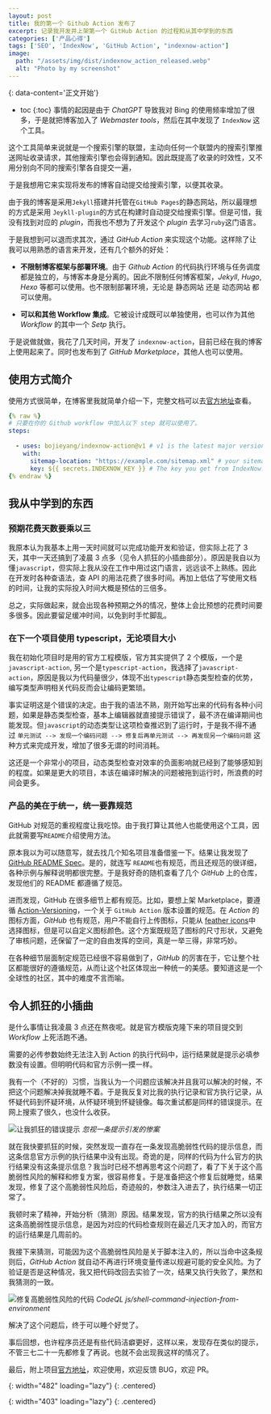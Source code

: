 ```yaml
---
layout: post
title: 我的第一个 Github Action 发布了
excerpt: 记录我开发并上架第一个 GitHub Action 的过程和从其中学到的东西
categories: ['产品心得']
tags: ['SEO', 'IndexNow', 'GitHub Action', "indexnow-action"]
image:
  path: "/assets/img/dist/indexnow_action_released.webp"
  alt: "Photo by my screenshot"
---
```



{: data-content='正文开始'}

* toc 
{:toc}
事情的起因是由于 *ChatGPT* 导致我对 Bing 的使用频率增加了很多，于是就把博客加入了 *Webmaster tools*，然后在其中发现了   `IndexNow` 这个工具。

这个工具简单来说就是一个搜索引擎的联盟，主动向任何一个联盟内的搜索引擎推送网址收录请求，其他搜索引擎也会得到通知。因此既提高了收录的时效性，又不用分别向不同的搜索引擎各自提交一遍，

于是我想用它来实现将发布的博客自动提交给搜索引擎，以便其收录。

由于我的博客是采用`Jekyll`搭建并托管在`GitHub Pages`的静态网站，所以最理想的方式是采用 `Jeykll-plugin`的方式在构建时自动提交给搜索引擎。但是可惜，我没有找到对应的 *plugin*，而我也不想为了开发这个 *plugin* 去学习`ruby`这门语言。

于是我想到可以退而求其次，通过 *GitHub Action* 来实现这个功能。这样除了让我可以用熟悉的语言来开发，还有几个额外的好处：

- **不限制博客框架与部署环境**。由于 *Github Action* 的代码执行环境与任务调度都是独立的，与博客本身是分离的。因此不限制任何博客框架，*Jekyll*, *Hugo*, *Hexo* 等都可以使用。也不限制部署环境，无论是 静态网站 还是 动态网站 都可以使用。

- **可以和其他 Workflow 集成**。它被设计成既可以单独使用，也可以作为其他 *Workflow* 的其中一个 *Setp* 执行。

于是说做就做，我花了几天时间，开发了 `indexnow-action`，目前已经在我的博客上使用起来了。同时也发布到了 *GitHub Marketplace*，其他人也可以使用。

## 使用方式简介

使用方式很简单，在博客里我就简单介绍一下，完整文档可以去[官方地址][]查看。

```yaml
{% raw %}
# 只要在你的 Github workflow 中加入以下 step 就可以使用了。
steps:
  
  - uses: bojieyang/indexnow-action@v1 # v1 is the latest major version following the action-versioning.
    with:
      sitemap-location: "https://example.com/sitemap.xml" # your sitemap location, must start with http(s).
      key: ${{ secrets.INDEXNOW_KEY }} # The key you get from IndexNow.
{% endraw %}
```

## 我从中学到的东西

### 预期花费天数要乘以三
我原本认为我基本上用一天时间就可以完成功能开发和验证，但实际上花了 3 天，其中一天还搞到了凌晨 3 点多（见令人抓狂的小插曲部分）。原因是我自以为懂`javascript`，但实际上我从没在工作中用过这门语言，远远谈不上熟练。因此在开发时各种查语法，查 API 的用法花费了很多时间。再加上低估了写使用文档的时间，让我的实际投入时间大概是预估的三倍多。

总之，实际做起来，就会出现各种预期之外的情况，整体上会比预想的花费时间要多很多。因此要留足缓冲时间，以免到时手忙脚乱。

### 在下一个项目使用 typescript，无论项目大小

我在初始化项目时是用的官方工程模版，官方其实提供了 2 个模版，一个是 `javascript-action`, 另一个是`typescript-action`，我选择了`javascript-action`，原因是我以为代码量很少，体现不出`typescript`静态类型检查的优势，编写类型声明相关代码反而会让编码更繁琐。

事实证明这是个错误的决定。由于我的语法不熟，刚开始写出来的代码有各种小问题，如果是静态类型检查，基本上编辑器就直接提示错误了，最不济在编译期间也能发现。但`javascript`的动态类型让这项检查推迟到了运行时，于是我不得不通过 `单元测试 --> 发现一个编码问题 --> 修复后再单元测试 --> 再发现另一个编码问题` 这种方式来完成开发，增加了很多无谓的时间消耗。

这还是一个非常小的项目，动态类型检查对效率的负面影响就已经到了能够感知到的程度。如果是更大的项目，本该在编译时解决的问题被拖到运行时，所浪费的时间会更多。

### 产品的美在于统一，统一要靠规范

GitHub 对规范的重视程度让我吃惊。由于我打算让其他人也能使用这个工具，因此就需要写`README`介绍使用方法。

原本我以为可以随意写，就去找几个知名项目准备借鉴一下。结果让我发现了[GitHub README Spec][]。是的，就连写 `README`也有规范，而且还规范的很详细，各种示例与解释说明都很完整。于是我好奇的随机查看了几个 *GitHub* 上的仓库，发现他们的 README 都遵循了规范。

进而发现，GitHub 在很多细节上都有规范。比如，要想上架 Marketplace，要遵循 [Action-Versioning][]，一个关于 `GitHub Action` 版本设置的规范。在 *Action* 的图标方面，*GitHub* 也有规范，用户不能自行上传图标，只能从 [feather icons][]中选择图标，但是可以自定义图标颜色。这个方案既规范了图标的尺寸形状，又避免了审核问题，还保留了一定的自由发挥的空间，真是一举三得，非常巧妙。

在各种细节层面制定规范已经很不容易做到了，*GitHub* 的厉害在于，它让整个社区都能很好的遵循规范，从而让这个社区体现出一种统一的美感。要知道这是一个全球性的社区，其中的难度不言而喻。

## 令人抓狂的小插曲

是什么事情让我凌晨 3 点还在熬夜呢。就是官方模版克隆下来的项目提交到 *Workflow* 上死活跑不通。

需要的必传参数始终无法注入到 Action 的执行代码中，运行结果就是提示必填参数没有设置。但明明代码和官方示例一摸一样。

我有一个（不好的）习惯，当我认为一个问题应该解决并且我可以解决的时候，不把这个问题解决掉我就睡不着。于是我反复对比我的执行记录和官方执行记录，从怀疑代码到怀疑环境，从怀疑环境到怀疑镜像。每次重试都是同样的错误提示。在网上搜索了很久，也没什么收获。

![让我抓狂的错误提示]
*忽视一条提示引发的惨案*

就在我快要抓狂的时候，突然发现一直存在一条发现高脆弱性代码的提示信息，而这条信息官方示例的执行结果中没有出现。奇诡的是，同样的代码为什么官方的执行结果没有这条提示信息？我当时已经不想再思考这个问题了，看了下关于这个高脆弱性风险的解释和修复方案，很容易修复。于是准备把这个修复后就睡觉，结果发现，修复了这个高脆弱性风险后，奇迹般的，参数注入进去了，执行结果一切正常了。

我顿时来了精神，开始分析（猜测）原因。结果发现，官方的执行结果之所以没有这条高脆弱性提示信息，是因为对应的代码检查规则在最近几天才加入的，而官方的运行结果是几周前的。

我接下来猜测，可能因为这个高脆弱性风险是关于脚本注入的，所以当命中这条规则后，*GitHub Action* 就自动不再进行环境变量传递以规避可能的安全风险。为了验证是否是这种情况，我又把代码改回去实验了一次，结果又执行失败了，果然和我猜测的一致。

![修复高脆弱性风险的代码]
*CodeQL js/shell-command-injection-from-environment*

解决了这个问题后，终于可以睡个好觉了。

事后回想，也许程序员还是有些代码洁癖更好，这样以来，发现存在类似的提示，不管三七二十一先都修复了再说。也就不会出现我这样的情况了。

最后，附上项目[官方地址]，欢迎使用，欢迎反馈 BUG，欢迎 PR。

[官方地址]:<https://github.com/bojieyang/indexnow-action> "indexnow-action repository"
[使用在我博客的示例]:<https://github.com/bojieyang/indexnow-action> "workflow used in my blog"
[GitHub README Spec]:<https://github.com/RichardLitt/standard-readme/blob/master/spec.md> "GitHub README Spec"

[Action-Versioning]:<https://github.com/actions/toolkit/blob/main/docs/action-versioning.md> "Action-Versioning"

[feather icons]:<https://feathericons.com> "feather icons"

[让我抓狂的错误提示]: {{site.url}}/assets/img/dist/the_high_vulnerability_notice.webp
{: width="482" loading="lazy"} 
{: .centered}

[修复高脆弱性风险的代码]: {{site.url}}/assets/img/dist/fix_high_vulnerability_issue.webp
{: width="403" loading="lazy"} 
{: .centered}